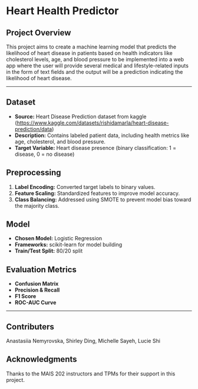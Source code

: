 # Heart Health Predictor 

## Project Overview
This project aims to create a machine learning model that predicts the likelihood of heart disease in patients based on health indicators like cholesterol levels, age, and blood pressure to be implemented into a web app where the user will provide several medical and lifestyle-related inputs in the form of text fields and the output will be a prediction indicating the likelihood of heart disease.

---

## Dataset
- **Source:** Heart Disease Prediction dataset from kaggle (https://www.kaggle.com/datasets/rishidamarla/heart-disease-prediction/data)
- **Description:** Contains labeled patient data, including health metrics like age, cholesterol, and blood pressure.
- **Target Variable:** Heart disease presence (binary classification: 1 = disease, 0 = no disease)

## Preprocessing
1. **Label Encoding:** Converted target labels to binary values.
2. **Feature Scaling:** Standardized features to improve model accuracy.
3. **Class Balancing:** Addressed using SMOTE to prevent model bias toward the majority class.

## Model
- **Chosen Model:** Logistic Regression
- **Frameworks:** scikit-learn for model building
- **Train/Test Split:** 80/20 split

## Evaluation Metrics
- **Confusion Matrix**
- **Precision & Recall**
- **F1 Score**
- **ROC-AUC Curve**

---

## Contributers
Anastasiia Nemyrovska, Shirley Ding, Michelle Sayeh, Lucie Shi

## Acknowledgments
Thanks to the MAIS 202 instructors and TPMs for their support in this project.

